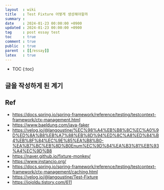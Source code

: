 ```yaml
---
layout  : wiki
title   : Test Fixture 어떻게 생성해야할까
summary :
date    : 2024-01-23 00:00:00 +0900
updated : 2024-01-23 00:00:00 +0900
tag     : post essay test
toc     : true
comment : true
public  : true
parent  : [[/essay]]
latex   : true
---
```

* TOC
{:toc}

## 글을 작성하게 된 계기


## Ref

- https://docs.spring.io/spring-framework/reference/testing/testcontext-framework/ctx-management.html
- https://www.baeldung.com/java-faker
- https://velog.io/@langoustine/%EC%98%A4%EB%B8%8C%EC%A0%9D%ED%8A%B8%EB%A7%88%EB%8D%94%ED%8C%A8%ED%84%B4%EB%8F%84%EC%9E%85%EA%B8%B0-%EA%B7%BC%EB%8D%B0Enum%EC%9D%84%EA%B3%81%EB%93%A4%EC%9D%B8
- https://naver.github.io/fixture-monkey/
- https://www.instancio.org/
- https://docs.spring.io/spring-framework/reference/testing/testcontext-framework/ctx-management/caching.html
- https://velog.io/@langoustine/Test-Fixture
- https://jojoldu.tistory.com/611